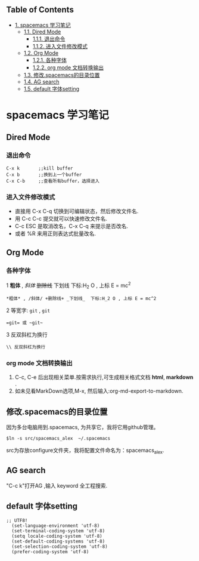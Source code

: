 <div id="table-of-contents">
<h2>Table of Contents</h2>
<div id="text-table-of-contents">
<ul>
<li><a href="#org8c840fd">1. spacemacs 学习笔记</a>
<ul>
<li><a href="#orge5021f3">1.1. Dired Mode</a>
<ul>
<li><a href="#org8c84da3">1.1.1. 退出命令</a></li>
<li><a href="#org6e5e753">1.1.2. 进入文件修改模式</a></li>
</ul>
</li>
<li><a href="#orgd059821">1.2. Org Mode</a>
<ul>
<li><a href="#org854c385">1.2.1. 各种字体</a></li>
<li><a href="#orgea5696d">1.2.2. org mode 文档转换输出</a></li>
</ul>
</li>
<li><a href="#orgcc13746">1.3. 修改.spacemacs的目录位置</a></li>
<li><a href="#org2b76456">1.4. AG search</a></li>
<li><a href="#org09f38d9">1.5. default 字体setting</a></li>
</ul>
</li>
</ul>
</div>
</div>

<a id="org8c840fd"></a>

# spacemacs 学习笔记


<a id="orge5021f3"></a>

## Dired Mode


<a id="org8c84da3"></a>

### 退出命令

    C-x k       ;;kill buffer
    C-x b       ;;换到上一个buffer
    C-x C-b     ;;查看所有buffer，选择进入


<a id="org6e5e753"></a>

### 进入文件修改模式

-   直接用 C-x C-q 切换到可编辑状态，然后修改文件名.
-   用 C-c C-c 提交就可以快速修改文件名.
-   C-c ESC 是取消改名，C-x C-q 来提示是否改名.
-   或者 %R 来用正则表达式批量改名.


<a id="orgd059821"></a>

## Org Mode


<a id="org854c385"></a>

### 各种字体

1 **粗体** , *斜体* <del>删除线</del> <span class="underline">下划线</span>  下标:H<sub>2</sub> O , 上标 E = mc<sup>2</sup>   

    *粗体* , /斜体/ +删除线+ _下划线_  下标:H_2 O , 上标 E = mc^2 

2 等宽字: `git` , `git`   

    =git= 或 ~git~

3 反双斜杠为换行

    \\ 反双斜杠为换行


<a id="orgea5696d"></a>

### org mode 文档转换输出

1.  C-c, C-e 后出现相关菜单.按需求执行,可生成相关格式文档 **html**, **markdown** .
2.  如未见看MarkDown选项,M-x, 然后输入:org-md-export-to-markdown.


<a id="orgcc13746"></a>

## 修改.spacemacs的目录位置

因为多台电脑用到.spacemacs, 为共享它，我将它用github管理。

    $ln -s src/spacemacs_alex  ~/.spacemacs

src为存放configure文件夹，我将配置文件命名为：spacemacs<sub>alex</sub>.


<a id="org2b76456"></a>

## AG search

"C-c k"打开AG ,输入 keyword 全工程搜索.


<a id="org09f38d9"></a>

## default 字体setting

    ;; UTF8!
      (set-language-environment 'utf-8)
      (set-terminal-coding-system 'utf-8)
      (setq locale-coding-system 'utf-8)
      (set-default-coding-systems 'utf-8)
      (set-selection-coding-system 'utf-8)
      (prefer-coding-system 'utf-8)

